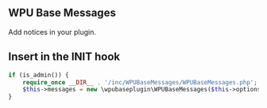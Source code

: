 WPU Base Messages
---

Add notices in your plugin.

## Insert in the INIT hook

```php
if (is_admin()) {
    require_once __DIR__ . '/inc/WPUBaseMessages/WPUBaseMessages.php';
    $this->messages = new \wpubaseplugin\WPUBaseMessages($this->options['plugin_id']);
}
```
